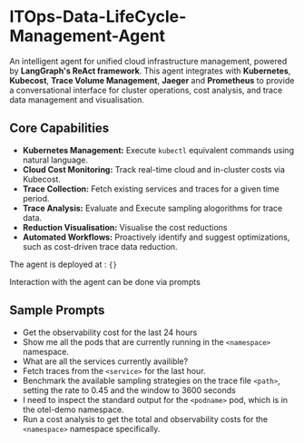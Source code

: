 # ITOps-Data-LifeCycle-Management-Agent
An intelligent agent for unified cloud infrastructure management, powered by **LangGraph's ReAct framework**. This agent integrates with **Kubernetes**, **Kubecost**, **Trace Volume Management**, **Jaeger** and **Prometheus** to provide a conversational interface for cluster operations, cost analysis, and trace data management and visualisation.

## Core Capabilities

- **Kubernetes Management:** Execute `kubectl` equivalent commands using natural language.
- **Cloud Cost Monitoring:** Track real-time cloud and in-cluster costs via Kubecost.
- **Trace Collection:** Fetch existing services and traces for a given time period.
- **Trace Analysis:** Evaluate and Execute sampling alogorithms for trace data.
- **Reduction Visualisation:** Visualise the cost reductions
- **Automated Workflows:** Proactively identify and suggest optimizations, such as cost-driven trace data reduction.

The agent is deployed at : `{}`

Interaction with the agent can be done via prompts

## Sample Prompts
- Get the observability cost for the last 24 hours
- Show me all the pods that are currently running in the `<namespace>` namespace.
- What are all the services currently availible?
- Fetch traces from the `<service>` for the last hour.
- Benchmark the available sampling strategies on the trace file `<path>`, setting the rate to 0.45 and the window to 3600 seconds
- I need to inspect the standard output for the `<podname>` pod, which is in the otel-demo namespace.
- Run a cost analysis to get the total and observability costs for the `<namespace>` namespace specifically.
